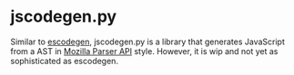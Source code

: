 # jscodegen.py

Similar to [escodegen](https://github.com/estools/escodegen), jscodegen.py is a library that generates JavaScript from a AST in [Mozilla Parser API](https://developer.mozilla.org/en-US/docs/Mozilla/Projects/SpiderMonkey/Parser_API) style. However, it is wip and not yet as sophisticated as escodegen.
